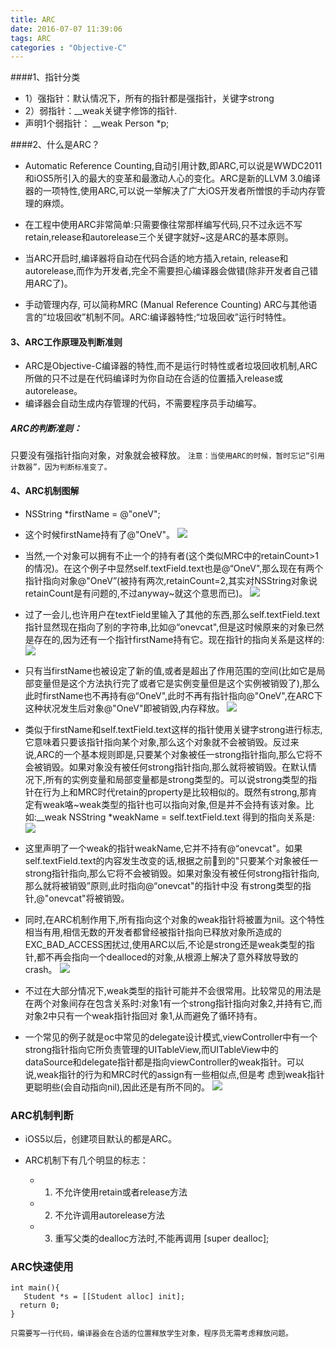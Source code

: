 ```yaml
---
title: ARC
date: 2016-07-07 11:39:06
tags: ARC
categories : "Objective-C"
---
```


####1、指针分类

 * 1）强指针：默认情况下，所有的指针都是强指针，关键字strong
 * 2）弱指针：__weak关键字修饰的指针.
 * 声明1个弱指针： __weak Person *p;

####2、什么是ARC？

 * Automatic Reference Counting,自动引用计数,即ARC,可以说是WWDC2011和iOS5所引入的最大的变革和最激动人心的变化。ARC是新的LLVM 3.0编译器的一项特性,使用ARC,可以说一举解决了广大iOS开发者所憎恨的手动内存管理的麻烦。

 * 在工程中使用ARC非常简单:只需要像往常那样编写代码,只不过永远不写retain,release和autorelease三个关键字就好~这是ARC的基本原则。

 * 当ARC开启时,编译器将自动在代码合适的地方插入retain, release和autorelease,而作为开发者,完全不需要担心编译器会做错(除非开发者自己错用ARC了)。

 * 手动管理内存, 可以简称MRC (Manual Reference Counting)
ARC与其他语言的”垃圾回收”机制不同。ARC:编译器特性;“垃圾回收”运行时特性。

#### 3、ARC工作原理及判断准则
 * ARC是Objective-C编译器的特性,而不是运行时特性或者垃圾回收机制,ARC所做的只不过是在代码编译时为你自动在合适的位置插入release或autorelease。
 * 编译器会自动生成内存管理的代码，不需要程序员手动编写。
 ##### ARC的判断准则：
 只要没有强指针指向对象，对象就会被释放。
 `注意：当使用ARC的时候，暂时忘记“引用计数器”，因为判断标准变了。`

#### 4、ARC机制图解
* NSString *firstName = @"oneV";
* 这个时候firstName持有了@"OneV"。
![](/img/0201.png)

* 当然,一个对象可以拥有不止一个的持有者(这个类似MRC中的retainCount>1的情况)。在这个例子中显然self.textField.text也是@“OneV",那么现在有两个指针指向对象@"OneV”(被持有两次,retainCount=2,其实对NSString对象说retainCount是有问题的,不过anyway~就这个意思而已)。
![](/img/0202.png)

* 过了一会儿,也许用户在textField里输入了其他的东西,那么self.textField.text指针显然现在指向了别的字符串,比如@“onevcat",但是这时候原来的对象已然是存在的,因为还有一个指针firstName持有它。现在指针的指向关系是这样的:
![](/img/0203.png)

* 只有当firstName也被设定了新的值,或者是超出了作用范围的空间(比如它是局部变量但是这个方法执行完了或者它是实例变量但是这个实例被销毁了),那么此时firstName也不再持有@“OneV",此时不再有指针指向@"OneV",在ARC下这种状况发生后对象@"OneV"即被销毁,内存释放。
![](/img/0204.png)

* 类似于firstName和self.textField.text这样的指针使用关键字strong进行标志,它意味着只要该指针指向某个对象,那么这个对象就不会被销毁。反过来说,ARC的一个基本规则即是,只要某个对象被任一strong指针指向,那么它将不会被销毁。如果对象没有被任何strong指针指向,那么就将被销毁。在默认情况下,所有的实例变量和局部变量都是strong类型的。可以说strong类型的指针在行为上和MRC时代retain的property是比较相似的。既然有strong,那肯定有weak咯~weak类型的指针也可以指向对象,但是并不会持有该对象。比如:__weak NSString *weakName = self.textField.text 得到的指向关系是:
![](/img/0205.png)

* 这里声明了一个weak的指针weakName,它并不持有@“onevcat"。如果self.textField.text的内容发生改变的话,根据之前􏰀到的"只要某个对象被任一strong指针指向,那么它将不会被销毁。如果对象没有被任何strong指针指向,那么就将被销毁”原则,此时指向@“onevcat"的指针中没 有strong类型的指针,@"onevcat"将被销毁。

* 同时,在ARC机制作用下,所有指向这个对象的weak指针将被置为nil。这个特性相当有用,相信无数的开发者都曾经被指针指向已释放对象所造成的EXC_BAD_ACCESS困扰过,使用ARC以后,不论是strong还是weak类型的指针,都不再会指向一个dealloced的对象,从根源上解决了意外释放导致的crash。
![](/img/0206.png)

* 不过在大部分情况下,weak类型的指针可能并不会很常用。比较常见的用法是在两个对象间存在包含关系时:对象1有一个strong指针指向对象2,并持有它,而对象2中只有一个weak指针指回对 象1,从而避免了循环持有。

* 一个常见的例子就是oc中常见的delegate设计模式,viewController中有一个strong指针指向它所负责管理的UITableView,而UITableView中的dataSource和delegate指针都是指向viewController的weak指针。可以说,weak指针的行为和MRC时代的assign有一些相似点,但是考 虑到weak指针更聪明些(会自动指向nil),因此还是有所不同的。
![](/img/0207.png)

### ARC机制判断
* iOS5以后，创建项目默认的都是ARC。

* ARC机制下有几个明显的标志：
  * 1) 不允许使用retain或者release方法

  * 2) 不允许调用autorelease方法

  * 3) 重写父类的dealloc方法时,不能再调用 [super dealloc];

### ARC快速使用
```OBJC
int main(){
   Student *s = [[Student alloc] init];
  return 0;
}
```
`只需要写一行代码，编译器会在合适的位置释放学生对象，程序员无需考虑释放问题。`
